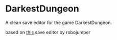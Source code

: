 # DarkestDungeon
A clean save editor for the game DarkestDungeon.

based on [this](https://github.com/robojumper/DarkestDungeonSaveEditor) save editor by robojumper
